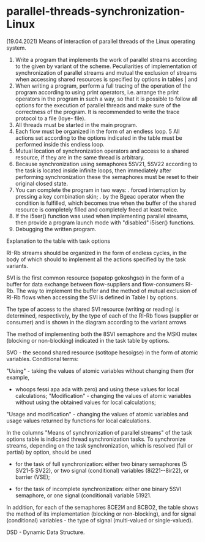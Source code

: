 # parallel-threads-synchronization-Linux

(19.04.2021)
Means of interaction of parallel threads of the Linux operating system.

1. Write a program that implements the work of parallel streams according to the given by
variant of the scheme. Peculiarities of implementation of synchronization of parallel streams and mutual
the exclusion of streams when accessing shared resources is specified by options in tables | and
2. When writing a program, perform a full tracing of the operation of the program according to
using print operators, i.e. arrange the print operators in the program in such a way,
so that it is possible to follow all options for the execution of parallel threads and make sure of
the correctness of the program. It is recommended to write the trace protocol to a file (Ioye-
file).
3. All threads must be started in the main program.
4. Each flow must be organized in the form of an endless loop.
5 All actions set according to the options indicated in the table must be performed inside this endless loop.
6. Mutual location of synchronization operators and access to a shared resource,
if they are in the same thread is arbitrary.
7. Because synchronization using semaphores 5SV21, 5SV22 according to the task
is located inside infinite loops, then immediately after performing synchronization these
the semaphores must be reset to their original closed state.
8. You can complete the program in two ways:
. forced interruption by pressing a key combination
skin;
. by the Bgeac operator when the condition is fulfilled, which becomes true when the buffer
of the shared resource is completely filled and completely freed at least twice.
9. If the i5ser() function was used when implementing parallel streams, then provide a program launch mode with "disabled" i5iser() functions.
10. Debugging the written program.

Explanation to the table with task options

RI-Rb streams should be organized in the form of endless cycles, in the body of which should
to implement all the actions specified by the task variants.

SVI is the first common resource (sopatop gokoshgse) in the form of a buffer for data exchange between
flow-suppliers and flow-consumers RI-Rb. The way to implement the buffer and
the method of mutual exclusion of RI-Rb flows when accessing the SVI is defined in Table I
by options.

The type of access to the shared SVI resource (writing or reading) is determined, respectively, by the type
of each of the RI-Rb flows (supplier or consumer) and is shown in the diagram according to the variant
arrows

The method of implementing both the 8SVI semaphore and the MSKI mutex (blocking or non-blocking)
indicated in the task table by options.

SVO - the second shared resource (sotitope hesoigse) in the form of atomic variables.
Conditional terms:

"Using" - taking the values of atomic variables without changing them (for example,
- whoops fessi apa ada with zero) and using these values for local calculations;
"Modification" - changing the values of atomic variables without using the obtained values
for local calculations;

"Usage and modification" - changing the values of atomic variables and usage
values returned by functions for local calculations.

In the columns "Means of synchronization of parallel streams" of the task options table is indicated
thread synchronization tasks. To synchronize streams, depending on the task
synchronization, which is resolved (full or partial) by option, should be used
- for the task of full synchronization: either two binary semaphores (5 SV21-5 SV22), or two
signal (conditional) variables (8i221--8ir22), or barrier (VSE);

- for the task of incomplete synchronization: either one binary 5SVI semaphore, or one signal
(conditional) variable 51921.

In addition, for each of the semaphores 8СЕ2И and 8СВО2, the table shows the method of its
implementation (blocking or non-blocking), and for signal (conditional) variables - the type of signal
(multi-valued or single-valued).

DSD - Dynamic Data Structure.
